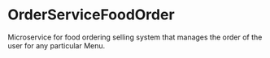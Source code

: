 # OrderServiceFoodOrder
Microservice for food ordering selling system that manages the order of the user for any particular Menu.
